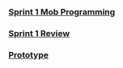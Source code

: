 ### [Sprint 1 Mob Programming](https://youtu.be/rVZZJr0eBfw)

### [Sprint 1 Review](https://web.microsoftstream.com/video/118261d8-2d75-4e11-9496-8de30dd50d1f)

### [Prototype](https://ksuletsgame.azurewebsites.net)
